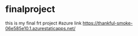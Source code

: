 # finalproject
this is my final frt project
#azure link https://thankful-smoke-06e585e10.1.azurestaticapps.net/
